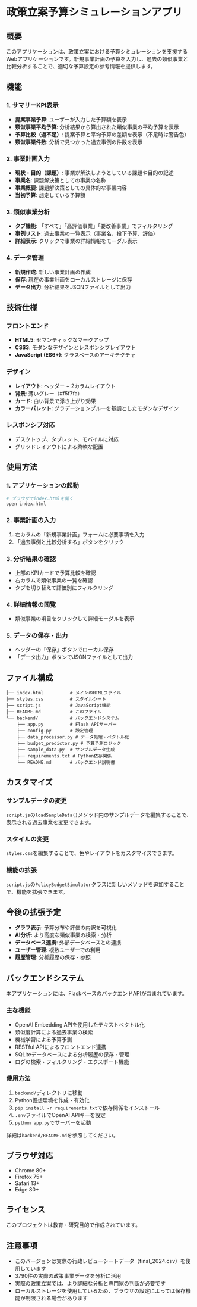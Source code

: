 # 政策立案予算シミュレーションアプリ

## 概要

このアプリケーションは、政策立案における予算シミュレーションを支援するWebアプリケーションです。新規事業計画の予算を入力し、過去の類似事業と比較分析することで、適切な予算設定の参考情報を提供します。

## 機能

### 1. サマリーKPI表示
- **提案事業予算**: ユーザーが入力した予算額を表示
- **類似事業平均予算**: 分析結果から算出された類似事業の平均予算を表示
- **予算比較（過不足）**: 提案予算と平均予算の差額を表示（不足時は警告色）
- **類似事業件数**: 分析で見つかった過去事例の件数を表示

### 2. 事業計画入力
- **現状・目的（課題）**: 事業が解決しようとしている課題や目的の記述
- **事業名**: 課題解決策としての事業の名称
- **事業概要**: 課題解決策としての具体的な事業内容
- **当初予算**: 想定している予算額

### 3. 類似事業分析
- **タブ機能**: 「すべて」「高評価事業」「要改善事業」でフィルタリング
- **事例リスト**: 過去事業の一覧表示（事業名、投下予算、評価）
- **詳細表示**: クリックで事業の詳細情報をモーダル表示

### 4. データ管理
- **新規作成**: 新しい事業計画の作成
- **保存**: 現在の事業計画をローカルストレージに保存
- **データ出力**: 分析結果をJSONファイルとして出力

## 技術仕様

### フロントエンド
- **HTML5**: セマンティックなマークアップ
- **CSS3**: モダンなデザインとレスポンシブレイアウト
- **JavaScript (ES6+)**: クラスベースのアーキテクチャ

### デザイン
- **レイアウト**: ヘッダー + 2カラムレイアウト
- **背景**: 薄いグレー（#f5f7fa）
- **カード**: 白い背景で浮き上がり効果
- **カラーパレット**: グラデーションブルーを基調としたモダンなデザイン

### レスポンシブ対応
- デスクトップ、タブレット、モバイルに対応
- グリッドレイアウトによる柔軟な配置

## 使用方法

### 1. アプリケーションの起動
```bash
# ブラウザでindex.htmlを開く
open index.html
```

### 2. 事業計画の入力
1. 左カラムの「新規事業計画」フォームに必要事項を入力
2. 「過去事例と比較分析する」ボタンをクリック

### 3. 分析結果の確認
- 上部のKPIカードで予算比較を確認
- 右カラムで類似事業の一覧を確認
- タブを切り替えて評価別にフィルタリング

### 4. 詳細情報の閲覧
- 類似事業の項目をクリックして詳細モーダルを表示

### 5. データの保存・出力
- ヘッダーの「保存」ボタンでローカル保存
- 「データ出力」ボタンでJSONファイルとして出力

## ファイル構成

```
├── index.html          # メインのHTMLファイル
├── styles.css          # スタイルシート
├── script.js           # JavaScript機能
├── README.md           # このファイル
└── backend/            # バックエンドシステム
    ├── app.py          # Flask APIサーバー
    ├── config.py       # 設定管理
    ├── data_processor.py # データ処理・ベクトル化
    ├── budget_predictor.py # 予算予測ロジック
    ├── sample_data.py  # サンプルデータ生成
    ├── requirements.txt # Python依存関係
    └── README.md       # バックエンド説明書
```

## カスタマイズ

### サンプルデータの変更
`script.js`の`loadSampleData()`メソッド内のサンプルデータを編集することで、表示される過去事業を変更できます。

### スタイルの変更
`styles.css`を編集することで、色やレイアウトをカスタマイズできます。

### 機能の拡張
`script.js`の`PolicyBudgetSimulator`クラスに新しいメソッドを追加することで、機能を拡張できます。

## 今後の拡張予定

- **グラフ表示**: 予算分布や評価の内訳を可視化
- **AI分析**: より高度な類似事業の検索・分析
- **データベース連携**: 外部データベースとの連携
- **ユーザー管理**: 複数ユーザーでの利用
- **履歴管理**: 分析履歴の保存・参照

## バックエンドシステム

本アプリケーションには、FlaskベースのバックエンドAPIが含まれています。

### 主な機能
- OpenAI Embedding APIを使用したテキストベクトル化
- 類似度計算による過去事業の検索
- 機械学習による予算予測
- RESTful APIによるフロントエンド連携
- SQLiteデータベースによる分析履歴の保存・管理
- ログの検索・フィルタリング・エクスポート機能

### 使用方法
1. `backend/`ディレクトリに移動
2. Python仮想環境を作成・有効化
3. `pip install -r requirements.txt`で依存関係をインストール
4. `.env`ファイルでOpenAI APIキーを設定
5. `python app.py`でサーバーを起動

詳細は`backend/README.md`を参照してください。

## ブラウザ対応

- Chrome 80+
- Firefox 75+
- Safari 13+
- Edge 80+

## ライセンス

このプロジェクトは教育・研究目的で作成されています。

## 注意事項

- このバージョンは実際の行政レビューシートデータ（final_2024.csv）を使用しています
- 3790件の実際の政策事業データを分析に活用
- 実際の政策立案では、より詳細な分析と専門家の判断が必要です
- ローカルストレージを使用しているため、ブラウザの設定によっては保存機能が制限される場合があります
